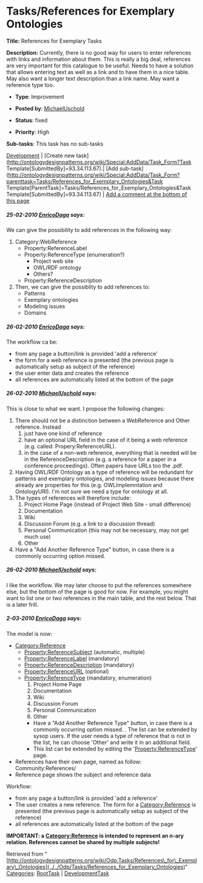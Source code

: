 #  Tasks/References for Exemplary Ontologies


__Title:__ References for Exemplary Tasks


__Description:__ Currently, there is no good way for users to enter references with links and information about them. This is really a big deal, references are very important for this catalogue to be useful. Needs to have a solution that allows entering text as well as a link and to have them in a nice table. May also want a longer text description than a link name. May want a reference type too. 


  





* __Type__: Improvement
* __Posted by__: [MichaelUschold](../../User/MichaelUschold "User:MichaelUschold")
* __Status__: fixed


* __Priority__: High




__Sub-tasks__:
This task has no sub-tasks




[Development](../../Odp/Development "Odp:Development") | [Create new task](http://ontologydesignpatterns.org/wiki/Special:AddData/Task_Form?Task Template[SubmittedBy]=93.34.113.67).| [Add sub-task](http://ontologydesignpatterns.org/wiki/Special:AddData/Task_Form?parenttask=Tasks/References_for_Exemplary_Ontologies&Task Template[ParentTask]=Tasks/References_for_Exemplary_Ontologies&Task Template[SubmittedBy]=93.34.113.67) | [Add a comment at the bottom of this page](../index.php@title=Odp%253AAdd_comment&target=Odp%253ATasks%252F../../Odp/Tasks/References_for_Exemplary_Ontologies#New_comment "http://ontologydesignpatterns.org/wiki/index.php?title=Odp:Add_comment&target=Odp:Tasks/References_for_Exemplary_Ontologies#New_comment")
#####  25-02-2010 [EnricoDaga](../../User/EnricoDaga "User:EnricoDaga") says:


We can give the possibility to add references in the following way:



1. Category:WebReference
	* Property:ReferenceLabel
	* Property:ReferenceType (enumeration?)
		+ Project web site
		+ OWL/RDF ontology
		+ Others?
	* Property:ReferenceDescription
2. Then, we can give the possiblity to add references to:
	* Patterns
	* Exemplary ontologies
	* Modeling issues
	* Domains


#####  26-02-2010 [EnricoDaga](../../User/EnricoDaga "User:EnricoDaga") says:


The workflow ca be:



* from any page a button/link is provided 'add a reference'
* the form for a web reference is presented (the previous page is automatically setup as subject of the reference)
* the user enter data and creates the reference
* all references are automatically listed at the bottom of the page


#####  26-02-2010 [MichaelUschold](../../User/MichaelUschold "User:MichaelUschold") says:


This is close to what we want. I propose the following changes:



1. There should not be a distinction between a WebReference and Other reference. Instead
	1. just have one kind of reference
	2. have an optional URL field in the case of it being a web reference (e.g. called: Propery:ReferenceURL).
	3. in the case of a non-web reference, everything that is needed will be in the ReferenceDescription (e.g. a reference for a paper in a conference proceedings). Often papers have URLs too the .pdf.
2. Having OWL/RDF Ontology as a type of reference will be redundant for patterns and exemplary ontologies, and modeling issues because there already are properties for this (e.g. OWLImplemntation and OntologyURI). I'm not sure we need a type for ontology at all.
3. The types of references will therefore include:
	1. Project Home Page (instead of Project Web Site - small difference)
	2. Documentation
	3. Wiki
	4. Discussion Forum (e.g. a link to a discussion thread)
	5. Personal Communication (this may not be necessary, may not get much use)
	6. Other
4. Have a "Add Another Reference Type" button, in case there is a commonly occurring option missed.


#####  26-02-2010 [MichaelUschold](../../User/MichaelUschold "User:MichaelUschold") says:


I like the workflow. We may later choose to put the references somewhere else, but the bottom of the page is good for now. For example, you might want to list one or two references in the main table, and the rest below. That is a later frill.


  




#####  2-03-2010 [EnricoDaga](../../User/EnricoDaga "User:EnricoDaga") says:


The model is now:



* [Category:Reference](../../Category/Reference "Category:Reference")
	+ [Property:ReferenceSubject](../../Property/ReferenceSubject "Property:ReferenceSubject") (automatic, multiple)
	+ [Property:ReferenceLabel](../../Property/ReferenceLabel "Property:ReferenceLabel") (mandatory)
	+ [Property:ReferenceDescription](../../Property/ReferenceDescription "Property:ReferenceDescription") (mandatory)
	+ [Property:ReferenceURL](../../Property/ReferenceURL "Property:ReferenceURL") (optional)
	+ [Property:ReferenceType](../../Property/ReferenceType "Property:ReferenceType") (mandatory, enumeration)
		1. Project Home Page
		2. Documentation
		3. Wiki
		4. Discussion Forum
		5. Personal Communication
		6. Other
		- Have a "Add Another Reference Type" button, in case there is a commonly occurring option missed. . The list can be extended by sysop users. If the user needs a type of reference that is not in the list, he can choose 'Other' and write it in an additional field.
		- This list can be extended by editing the '[Property:ReferenceType](../../Property/ReferenceType "Property:ReferenceType")' page.
* References have their own page, named as follow: Community:References/<ReferenceLabel>
* Reference page shows the subject and reference data


Workflow:



* from any page a button/link is provided 'add a reference'
* The user creates a new reference. The form for a [Category:Reference](../../Category/Reference "Category:Reference") is presented (the previous page is automatically setup as subject of the reference)
* all references are automatically listed at the bottom of the page


__IMPORTANT: a [Category:Reference](../../Category/Reference "Category:Reference") is intended to represent an n-ary relation. References cannot be shared by multiple subjects!__


  






Retrieved from "[http://ontologydesignpatterns.org/wiki/Odp:Tasks/References\_for\_Exemplary\_Ontologies](../../Odp/Tasks/References_for_Exemplary_Ontologies)"
 [Categories](http://ontologydesignpatterns.org/wiki/Special:Categories "Special:Categories"): [RootTask](../../Category/RootTask "Category:RootTask") | [DevelopmentTask](../../Category/DevelopmentTask "Category:DevelopmentTask")